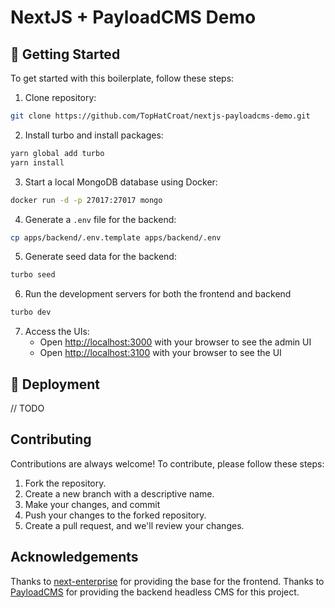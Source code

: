 # NextJS + PayloadCMS Demo

## 🎯 Getting Started

To get started with this boilerplate, follow these steps:

1. Clone repository:

```bash
git clone https://github.com/TopHatCroat/nextjs-payloadcms-demo.git
```

2. Install turbo and install packages:

```bash
yarn global add turbo
yarn install
```

3. Start a local MongoDB database using Docker:

```bash
docker run -d -p 27017:27017 mongo
```

4. Generate a `.env` file for the backend:

```bash
cp apps/backend/.env.template apps/backend/.env
```

5. Generate seed data for the backend:

```bash
turbo seed
```

6. Run the development servers for both the frontend and backend

```bash
turbo dev
```

7. Access the UIs:
   * Open [http://localhost:3000](http://localhost:3001) with your browser to see the admin UI
   * Open [http://localhost:3100](http://localhost:3000) with your browser to see the UI


## 🚀 Deployment

// TODO

## Contributing

Contributions are always welcome! To contribute, please follow these steps:

1. Fork the repository.
2. Create a new branch with a descriptive name.
3. Make your changes, and commit
4. Push your changes to the forked repository.
5. Create a pull request, and we'll review your changes.

## Acknowledgements

Thanks to [next-enterprise](https://github.com/Blazity/next-enterprise) for providing the base for the frontend.
Thanks to [PayloadCMS](https://payloadcms.com) for providing the backend headless CMS for this project.
